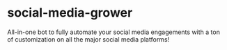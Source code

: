 # social-media-grower
All-in-one bot to fully automate your social media engagements with a ton of customization on all the major social media platforms! 
